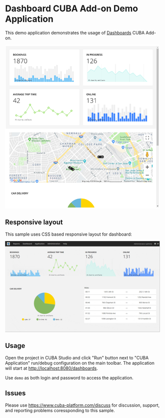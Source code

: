 # Dashboard CUBA Add-on Demo Application

This demo application demonstrates the usage of 
[Dashboards](https://github.com/cuba-platform/dashboard-addon) CUBA Add-on.

![responsive-layout](./img/demo.png)

## Responsive layout

This sample uses CSS based responsive layout for dashboard:

![responsive-layout](./img/responsive-layout.gif)

## Usage

Open the project in CUBA Studio and click "Run" button next to "CUBA Application"
run/debug configuration on the main toolbar.
The application will start at [http://localhost:8080/dashboards](http://localhost:8080/dashboards).

Use `demo` as both login and password to access the application.

## Issues

Please use https://www.cuba-platform.com/discuss for discussion, support,
and reporting problems coressponding to this sample.